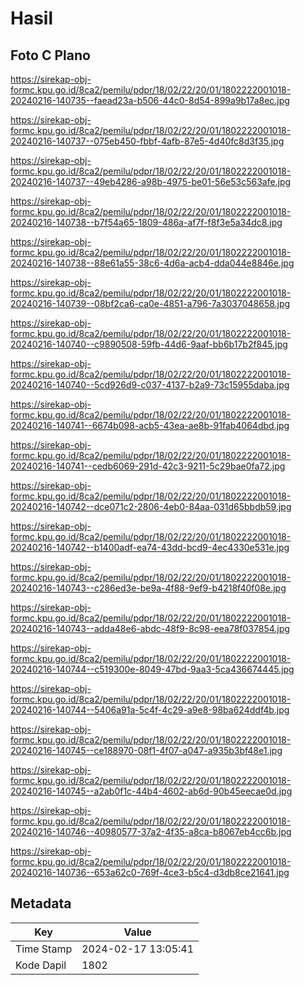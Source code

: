 # Hasil

## Foto C Plano

https://sirekap-obj-formc.kpu.go.id/8ca2/pemilu/pdpr/18/02/22/20/01/1802222001018-20240216-140735--faead23a-b506-44c0-8d54-899a9b17a8ec.jpg

https://sirekap-obj-formc.kpu.go.id/8ca2/pemilu/pdpr/18/02/22/20/01/1802222001018-20240216-140737--075eb450-fbbf-4afb-87e5-4d40fc8d3f35.jpg

https://sirekap-obj-formc.kpu.go.id/8ca2/pemilu/pdpr/18/02/22/20/01/1802222001018-20240216-140737--49eb4286-a98b-4975-be01-56e53c563afe.jpg

https://sirekap-obj-formc.kpu.go.id/8ca2/pemilu/pdpr/18/02/22/20/01/1802222001018-20240216-140738--b7f54a65-1809-486a-af7f-f8f3e5a34dc8.jpg

https://sirekap-obj-formc.kpu.go.id/8ca2/pemilu/pdpr/18/02/22/20/01/1802222001018-20240216-140738--88e61a55-38c6-4d6a-acb4-dda044e8846e.jpg

https://sirekap-obj-formc.kpu.go.id/8ca2/pemilu/pdpr/18/02/22/20/01/1802222001018-20240216-140739--08bf2ca6-ca0e-4851-a796-7a3037048658.jpg

https://sirekap-obj-formc.kpu.go.id/8ca2/pemilu/pdpr/18/02/22/20/01/1802222001018-20240216-140740--c9890508-59fb-44d6-9aaf-bb6b17b2f845.jpg

https://sirekap-obj-formc.kpu.go.id/8ca2/pemilu/pdpr/18/02/22/20/01/1802222001018-20240216-140740--5cd926d9-c037-4137-b2a9-73c15955daba.jpg

https://sirekap-obj-formc.kpu.go.id/8ca2/pemilu/pdpr/18/02/22/20/01/1802222001018-20240216-140741--6674b098-acb5-43ea-ae8b-91fab4064dbd.jpg

https://sirekap-obj-formc.kpu.go.id/8ca2/pemilu/pdpr/18/02/22/20/01/1802222001018-20240216-140741--cedb6069-291d-42c3-9211-5c29bae0fa72.jpg

https://sirekap-obj-formc.kpu.go.id/8ca2/pemilu/pdpr/18/02/22/20/01/1802222001018-20240216-140742--dce071c2-2806-4eb0-84aa-031d65bbdb59.jpg

https://sirekap-obj-formc.kpu.go.id/8ca2/pemilu/pdpr/18/02/22/20/01/1802222001018-20240216-140742--b1400adf-ea74-43dd-bcd9-4ec4330e531e.jpg

https://sirekap-obj-formc.kpu.go.id/8ca2/pemilu/pdpr/18/02/22/20/01/1802222001018-20240216-140743--c286ed3e-be9a-4f88-9ef9-b4218f40f08e.jpg

https://sirekap-obj-formc.kpu.go.id/8ca2/pemilu/pdpr/18/02/22/20/01/1802222001018-20240216-140743--adda48e6-abdc-48f9-8c98-eea78f037854.jpg

https://sirekap-obj-formc.kpu.go.id/8ca2/pemilu/pdpr/18/02/22/20/01/1802222001018-20240216-140744--c519300e-8049-47bd-9aa3-5ca436674445.jpg

https://sirekap-obj-formc.kpu.go.id/8ca2/pemilu/pdpr/18/02/22/20/01/1802222001018-20240216-140744--5406a91a-5c4f-4c29-a9e8-98ba624ddf4b.jpg

https://sirekap-obj-formc.kpu.go.id/8ca2/pemilu/pdpr/18/02/22/20/01/1802222001018-20240216-140745--ce188970-08f1-4f07-a047-a935b3bf48e1.jpg

https://sirekap-obj-formc.kpu.go.id/8ca2/pemilu/pdpr/18/02/22/20/01/1802222001018-20240216-140745--a2ab0f1c-44b4-4602-ab6d-90b45eecae0d.jpg

https://sirekap-obj-formc.kpu.go.id/8ca2/pemilu/pdpr/18/02/22/20/01/1802222001018-20240216-140746--40980577-37a2-4f35-a8ca-b8067eb4cc6b.jpg

https://sirekap-obj-formc.kpu.go.id/8ca2/pemilu/pdpr/18/02/22/20/01/1802222001018-20240216-140736--653a62c0-769f-4ce3-b5c4-d3db8ce21641.jpg


## Metadata

| Key        | Value               |
| ---------- | ------------------- |
| Time Stamp | 2024-02-17 13:05:41 |
| Kode Dapil | 1802                |



